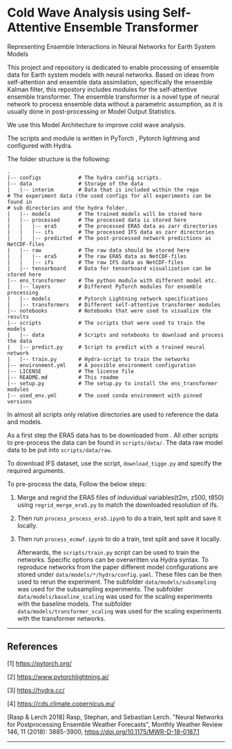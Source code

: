 # Cold Wave Analysis using Self-Attentive Ensemble Transformer

Representing Ensemble Interactions in Neural Networks for Earth System Models

This project and repository is dedicated to enable processing of ensemble data
for Earth system models with neural networks.
Based on ideas from self-attention and ensemble data assimilation, specifically
the ensemble Kalman filter, this repostory includes modules for the
self-attentive ensemble transformer.
The ensemble transformer is a novel type of neural network to process
ensemble data without a parametric assumption, as it is usually done in
post-processing or Model Output Statistics.

We use this Model Architecture to improve cold wave analysis.

The scripts and module is written in PyTorch , Pytorch lightning and
configured with Hydra.

The folder structure is the following:

```
.
|-- configs            # The hydra config scripts.
|-- data               # Storage of the data
|   |-- interim        # Data that is included within the repo
# The experiment data (the used configs for all experiments can be found in
# sub directories and the hydra folder.
|   |-- models         # The trained models will be stored here
|   |-- processed      # The processed data is stored here
|   |   |-- era5       # The processed ERA5 data as zarr directories
|   |   |-- ifs        # The processed IFS data as zarr directories
|   |   |-- predicted  # The post-processed network predictions as NetCDF-files
|   |-- raw            # The raw data should be stored here
|   |   |-- era5       # The raw ERA5 data as NetCDF-files
|   |   |-- ifs        # The raw IFS data as NetCDF-files
|   |-- tensorboard    # Data for tensorboard visualization can be stored here
|-- ens_transformer    # The python module with different model etc.
|   |-- layers         # Different PyTorch modules for ensemble processing
|   |-- models         # Pytorch Lightning network specifications
|   |-- transformers   # Different self-attentive transformer modules
|-- notebooks          # Notebooks that were used to visualize the results
|-- scripts            # The scripts that were used to train the models
|   |-- data           # Scripts and notebooks to download and process the data
|   |-- predict.py     # Script to predict with a trained neural network
|   |-- train.py       # Hydra-script to train the networks
|-- environment.yml    # A possible environment configuration
|-- LICENSE            # The license file
|-- README.md          # This readme
|-- setup.py           # The setup.py to install the ens_transformer modules
|-- used_env.yml       # The used conda environment with pinned versions
```

In almost all scripts only relative directories are used to reference the
data and models.

As a first step the ERA5 data has to be downloaded from . All other
scripts to pre-process the data can be found in `scripts/data/`.
The data raw model data to be put into `scripts/data/raw`.

To download IFS dataset, use the script, `download_tigge.py` and specify
the required arguments.

To pre-process the data, Follow the below steps:

1. Merge and regrid the ERA5 files of induvidual variables(t2m, z500,
   t850) using `regrid_merge_era5.py` to match the downloaded resolution of ifs.
2. Then run `process_process_era5.ipynb` to do a train, test split and
   save it locally.
3. Then run `process_ecmwf.ipynb` to do a train, test split and save it
   locally.

   Afterwards, the `scripts/train.py` script can be used to train the networks.
   Specific options can be overwritten via Hydra syntax.
   To reproduce networks from the paper different model configurations are
   stored under `data/models/*/hydra/config.yaml`.
   These files can be then used to rerun the experiment.
   The subfolder `data/models/subsampling` was used for the subsampling experiments.
   The subfolder `data/models/baseline_scaling` was used for the scaling
   experiments with the baseline models.
   The subfolder `data/models/transformer_scaling` was used for the scaling
   experiments with the transformer networks.

---

## References

<a id="1">[1]</a> https://pytorch.org/

<a id="2">[2]</a> https://www.pytorchlightning.ai/

<a id="3">[3]</a> https://hydra.cc/

<a id="4">[4]</a> https://cds.climate.copernicus.eu/

<a id="rasp">[Rasp & Lerch 2018]</a> Rasp, Stephan, and Sebastian Lerch.
"Neural Networks for Postprocessing Ensemble Weather Forecasts", Monthly
Weather Review 146, 11 (2018): 3885-3900,
https://doi.org/10.1175/MWR-D-18-0187.1

---
